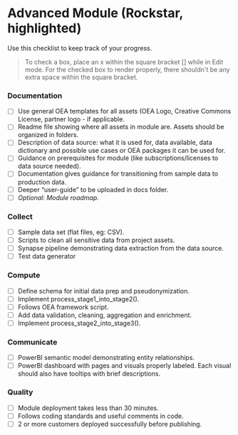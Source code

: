 # Advanced Module (Rockstar, highlighted)
Use this checklist to keep track of your progress. 

> To check a box, place an x within the square bracket [] while in Edit mode. For the checked box to render properly, there shouldn't be any extra space within the square bracket.

### Documentation
- [ ] Use general OEA templates for all assets (OEA Logo, Creative Commons License, partner logo - if applicable.
- [ ] Readme file showing where all assets in module are. Assets should be organized in folders.
- [ ] Description of data source: what it is used for, data available, data dictionary and possible use cases or OEA packages it can be used for.
- [ ] Guidance on prerequisites for module (like subscriptions/licenses to data source needed).
- [ ] Documentation gives guidance for transitioning from sample data to production data.
- [ ] Deeper “user-guide” to be uploaded in docs folder.
- [ ] _Optional: Module roadmap._

### Collect
- [ ] Sample data set (flat files, eg: CSV).
- [ ] Scripts to clean all sensitive data from project assets.
- [ ] Synapse pipeline demonstrating data extraction from the data source.
- [ ] Test data generator

### Compute
- [ ] Define schema for initial data prep and pseudonymization.
- [ ] Implement process_stage1_into_stage2().
- [ ] Follows OEA framework script.
- [ ] Add data validation, cleaning, aggregation and enrichment.
- [ ] Implement process_stage2_into_stage3().

### Communicate
- [ ] PowerBI semantic model demonstrating entity relationships.
- [ ] PowerBI dashboard with pages and visuals properly labeled. Each visual should also have tooltips with brief descriptions.

### Quality
- [ ] Module deployment takes less than 30 minutes.
- [ ] Follows coding standards and useful comments in code.
- [ ] 2 or more customers deployed successfully before publishing.
